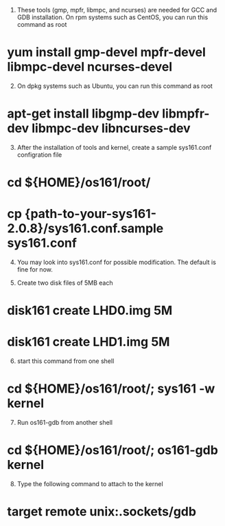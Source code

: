 1. These tools (gmp, mpfr, libmpc, and ncurses) are needed for GCC and GDB installation. On rpm systems such as CentOS, you can run this command as root
# yum install gmp-devel mpfr-devel libmpc-devel ncurses-devel 

2. On dpkg systems such as Ubuntu, you can run this command as root
# apt-get install libgmp-dev libmpfr-dev libmpc-dev libncurses-dev

3. After the installation of tools and kernel, create a sample sys161.conf configration file
# cd ${HOME}/os161/root/
# cp {path-to-your-sys161-2.0.8}/sys161.conf.sample sys161.conf

4. You may look into sys161.conf for possible modification. The default is fine for now.

5. Create two disk files of 5MB each
# disk161 create LHD0.img 5M
# disk161 create LHD1.img 5M

6. start this command from one shell
# cd ${HOME}/os161/root/;  sys161 -w kernel

7. Run os161-gdb from another shell
# cd ${HOME}/os161/root/;  os161-gdb kernel

8. Type the following command to attach to the kernel
# target remote unix:.sockets/gdb